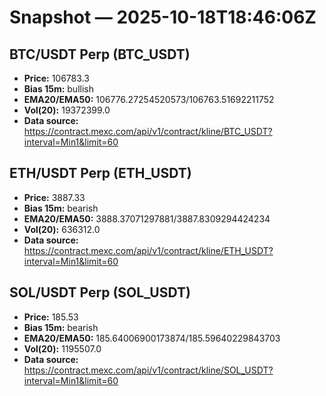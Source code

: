 # Snapshot — 2025-10-18T18:46:06Z

## BTC/USDT Perp (BTC_USDT)
- **Price:** 106783.3
- **Bias 15m:** bullish
- **EMA20/EMA50:** 106776.27254520573/106763.51692211752
- **Vol(20):** 19372399.0
- **Data source:** https://contract.mexc.com/api/v1/contract/kline/BTC_USDT?interval=Min1&limit=60

## ETH/USDT Perp (ETH_USDT)
- **Price:** 3887.33
- **Bias 15m:** bearish
- **EMA20/EMA50:** 3888.37071297881/3887.8309294424234
- **Vol(20):** 636312.0
- **Data source:** https://contract.mexc.com/api/v1/contract/kline/ETH_USDT?interval=Min1&limit=60

## SOL/USDT Perp (SOL_USDT)
- **Price:** 185.53
- **Bias 15m:** bearish
- **EMA20/EMA50:** 185.64006900173874/185.59640229843703
- **Vol(20):** 1195507.0
- **Data source:** https://contract.mexc.com/api/v1/contract/kline/SOL_USDT?interval=Min1&limit=60
